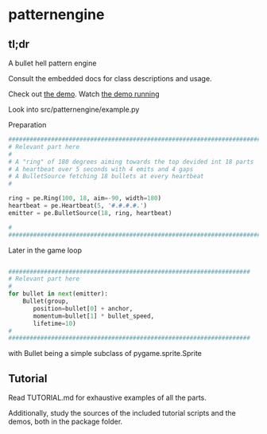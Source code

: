 # patternengine

## tl;dr

A bullet hell pattern engine

Consult the embedded docs for class descriptions and usage.

Check out [the demo](https://github.com/dickerdackel/patternengine-demo).
Watch [the demo running](https://youtu.be/HtlNjl8-Zd0?si=HTU4GRDHWqJFArzt)

Look into src/patternengine/example.py

Preparation

```py
########################################################################
# Relevant part here
#
# A "ring" of 180 degrees aiming towards the top devided int 18 parts
# A heartbeat over 5 seconds with 4 emits and 4 gaps
# A BulletSource fetching 18 bullets at every heartbeat
#

ring = pe.Ring(100, 18, aim=-90, width=180)
heartbeat = pe.Heartbeat(5, '#.#.#.#.')
emitter = pe.BulletSource(18, ring, heartbeat)

#
########################################################################
```

Later in the game loop

```py

####################################################################
# Relevant part here
#
for bullet in next(emitter):
    Bullet(group,
	   position=bullet[0] + anchor,
	   momentum=bullet[1] * bullet_speed,
	   lifetime=10)
#
####################################################################
```

with Bullet being a simple subclass of pygame.sprite.Sprite

## Tutorial

Read TUTORIAL.md for exhaustive examples of all the parts.

Additionally, study the sources of the included tutorial scripts and the
demos, both in the package folder.
